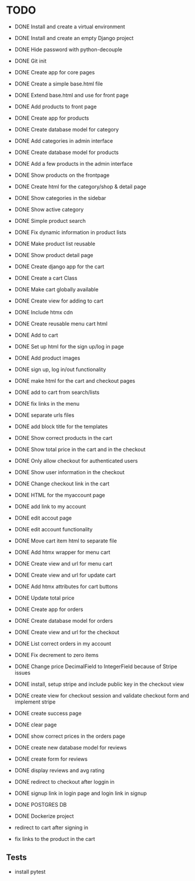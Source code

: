 # TODO
-   DONE Install and create a virtual environment
-   DONE Install and create an empty Django project
-   DONE Hide password with python-decouple
-   DONE Git init
-   DONE Create app for core pages
-   DONE Create a simple base.html file
-   DONE Extend base.html and use for front page
-   DONE Add products to front page
-   DONE Create app for products
-   DONE Create database model for category
-   DONE Add categories in admin interface
-   DONE Create database model for products
-   DONE Add a few products in the admin interface
-   DONE Show products on the frontpage
-   DONE Create html for the category/shop & detail page
-   DONE Show categories in the sidebar
-   DONE Show active category
-   DONE Simple product search
-   DONE Fix dynamic information in product lists
-   DONE Make product list reusable
-   DONE Show product detail page
-   DONE Create django app for the cart
-   DONE Create a cart Class
-   DONE Make cart globally available
-   DONE Create view for adding to cart
-   DONE Include htmx cdn
-   DONE Create reusable menu cart html
-   DONE Add to cart
-   DONE Set up html for the sign up/log in page
-   DONE Add product images
-   DONE sign up, log in/out functionality
-   DONE make html for the cart and checkout pages
-   DONE add to cart from search/lists
-   DONE fix links in the menu
-   DONE separate urls files
-   DONE add block title for the templates
-   DONE Show correct products in the cart
-   DONE Show total price in the cart and in the checkout
-   DONE Only allow checkout for authenticated users
-   DONE Show user information in the checkout
-   DONE Change checkout link in the cart
-   DONE HTML for the myaccount page
-   DONE add link to my account
-   DONE edit accout page
-   DONE edit account functionality
-   DONE Move cart item html to separate file
-   DONE Add htmx wrapper for menu cart
-   DONE Create view and url for menu cart
-   DONE Create view and url for update cart
-   DONE Add htmx attributes for cart buttons
-   DONE Update total price
-   DONE Create app for orders
-   DONE Create database model for orders
-   DONE Create view and url for the checkout
-   DONE List correct orders in my account
-   DONE Fix decrement to zero items
-   DONE Change price DecimalField to IntegerField because of Stripe issues
-   DONE install, setup stripe and include public key in the checkout view
-   DONE create view for checkout session and validate checkout form and implement stripe
-   DONE create success page
-   DONE clear page
-   DONE show correct prices in the orders page
-   DONE create new database model for reviews
-   DONE create form for reviews
-   DONE display reviews and avg rating
-   DONE redirect to checkout after loggin in
-   DONE signup link in login page and login link in signup
-   DONE POSTGRES DB
-   DONE Dockerize project


-   redirect to cart after signing in
-   fix links to the product in the cart

## Tests
- install pytest
